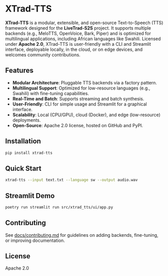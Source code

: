 # XTrad-TTS

**XTrad-TTS** is a modular, extensible, and open-source Text-to-Speech (TTS) framework designed for the **LiveTrad-S2S** project. It supports multiple backends (e.g., MeloTTS, OpenVoice, Bark, Piper) and is optimized for multilingual applications, including African languages like Swahili. Licensed under **Apache 2.0**, XTrad-TTS is user-friendly with a CLI and Streamlit interface, deployable locally, in the cloud, or on edge devices, and welcomes community contributions.

## Features
- **Modular Architecture**: Pluggable TTS backends via a factory pattern.
- **Multilingual Support**: Optimized for low-resource languages (e.g., Swahili) with fine-tuning capabilities.
- **Real-Time and Batch**: Supports streaming and batch synthesis.
- **User-Friendly**: CLI for simple usage and Streamlit for a graphical interface.
- **Scalability**: Local (CPU/GPU), cloud (Docker), and edge (low-resource) deployments.
- **Open-Source**: Apache 2.0 license, hosted on GitHub and PyPI.

## Installation
```bash
pip install xtrad-tts
```

## Quick Start
```bash
xtrad-tts --input text.txt --language sw --output audio.wav
```

## Streamlit Demo
```bash
poetry run streamlit run src/xtrad_tts/ui/app.py
```

## Contributing
See [docs/contributing.md](docs/contributing.md) for guidelines on adding backends, fine-tuning, or improving documentation.

## License
Apache 2.0
